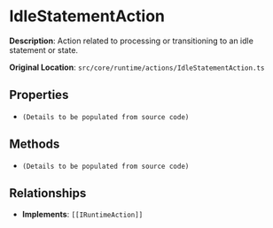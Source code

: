 # IdleStatementAction

**Description**: Action related to processing or transitioning to an idle statement or state.

**Original Location**: `src/core/runtime/actions/IdleStatementAction.ts`

## Properties

*   `(Details to be populated from source code)`

## Methods

*   `(Details to be populated from source code)`

## Relationships
*   **Implements**: `[[IRuntimeAction]]`